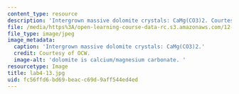 ```yaml
---
content_type: resource
description: 'Intergrown massive dolomite crystals: CaMg(CO3)2. Courtesy of OCW.'
file: /media/https%3A/open-learning-course-data-rc.s3.amazonaws.com/12-108-structure-of-earth-materials-fall-2004/fc56ffd6bd69beacc69d9aff544ed4ed_lab4-13.jpg
file_type: image/jpeg
image_metadata:
  caption: 'Intergrown massive dolomite crystals: CaMg(CO3)2.'
  credit: Courtesy of OCW.
  image-alt: 'dolomite is calcium/magnesium carbonate. '
resourcetype: Image
title: lab4-13.jpg
uid: fc56ffd6-bd69-beac-c69d-9aff544ed4ed
---
```

